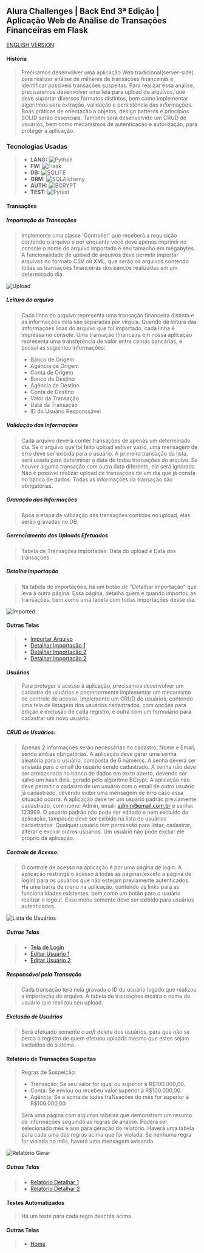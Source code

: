 ## Alura Challenges | Back End 3ª Edição | Aplicação Web de Análise de Transações Financeiras em Flask
[ENGLISH VERSION](https://github.com/leonippon/alura-challenge_backend_4-node/edit/main/README.en.md)

#### História
> Precisamos desenvolver uma aplicação Web tradicional(server-side) para realizar análise de milhares de transações financeiras e identificar possíveis transações suspeitas.
> Para realizar essa análise, precisaremos desenvolver uma tela para upload de arquivos, que deve suportar diversos formatos distintos, bem como implementar algoritmos para extração, validação e persistência das informações. Boas práticas de orientação a objetos, design patterns e princípios SOLID serão essenciais. Também será desenvolvido um CRUD de usuários, bem como mecanismos de autenticação e autorização, para proteger a aplicação.

### Tecnologias Usadas
> - **LANG:** ![Python](https://img.shields.io/badge/Python-3776AB?style=for-the-badge&logo=python&logoColor=white)
> - **FW:** ![Flask](https://img.shields.io/badge/Flask-000000?style=for-the-badge&logo=flask&logoColor=white)
> - **DB:** ![SQLITE](https://img.shields.io/badge/SQLite-07405E?style=for-the-badge&logo=sqlite&logoColor=white)
> - **ORM:** ![SQLAlchemy](https://img.shields.io/badge/SQLAlchemy-52B0E7?style=for-the-badge&logo=Sequelize&logoColor=white)
> - **AUTH:** ![BCRYPT](https://img.shields.io/badge/bcrypt-543DE0?style=for-the-badge&logo=bcrypt&logoColor=white)
> - **TEST:** ![Pytest](https://img.shields.io/badge/Pytest-239120?style=for-the-badge&logo=python&logoColor=white)
> 
#### Transações

##### Importação de Transações
> Implemente uma classe 'Controller' que receberá a requisição contendo o arquivo e por enquanto você deve apenas imprimir no console o nome do arquivo importado e seu tamanho em megabytes.
> A funcionalidade de upload de arquivos deve permitir importar arquivos no formato CSV ou XML, que serão os arquivos contendo todas as transações financeiras dos bancos realizadas em um determinado dia.

![Upload](https://github.com/leonippon/alura-challenge_backend_3-flask/blob/master/screenshots/transacoes_importar.png)

##### Leitura do arquivo
> Cada linha do arquivo representa uma transação financeira distinta e as informações dela são separadas por vírgula.
> Quando da leitura das imformações lidas do arquivo que foi importado, cada linha é impressa no console.
> Uma transação financeira em nossa aplicação representa uma transferência de valor entre contas bancárias, e possui as seguintes informações:
>
>   - Banco de Origem
>   - Agência de Origem
>   - Conta de Origem
>   - Banco de Destino
>   - Agência de Destino
>   - Conta de Destino
>   - Valor da Transação
>   - Data da Transação
>   - ID do Usuário Responssável

##### Validação das Informações
> Cada arquivo deverá conter transações de apenas um determinado dia.
> Se o arquivo que foi feito upload estiver vazio, uma mensagem de erro deve ser exibida para o usuário.
> A primeira transação da lista, será usada para determinar a data de todas transações do arquivo.
> Se houver alguma transação com outra data diferente, ela será ignorada.
> Não é possível realizar upload de transações de um dia que já consta no banco de dados.
> Todas as informações da transação são obrigatórias.

##### Gravação das Informações
> Após a etapa de validação das transações contidas no upload, elas serão gravadas no DB.

##### Gerenciamento dos Uploads Efetuados
> Tabela de Transações Importadas: Data do upload e Data das transações.

##### Detalha Importação
> Na tabela de importações, há um botão de "Detalhar Importação" que leva à outra página.
> Essa página, detalha quem e quando importou as transações, bem como uma tabela com todas importações desse dia.

![Imported](https://github.com/leonippon/alura-challenge_backend_3-flask/blob/master/screenshots/transacoes_importadas.png)

#### Outras Telas
> - [Importar Arquivo](https://github.com/leonippon/alura-challenge_backend_3-flask/blob/master/screenshots/transacoes_importar.png)
> - [Detalhar Importação 1](https://github.com/leonippon/alura-challenge_backend_3-flask/blob/master/screenshots/detalhar_cabecalho.png)
> - [Detalhar Importação 2](https://github.com/leonippon/alura-challenge_backend_3-flask/blob/master/screenshots/detalhar_corpo.png)
> - [Detalhar Importação 2](https://github.com/leonippon/alura-challenge_backend_3-flask/blob/master/screenshots/detalhar_corpo2.png)

#### Usuários
> Para proteger o acesso à aplicação, precisamos desenvolver um cadastro de usuários e posteriormente implementar um mecanismo de controle de acesso.
> Implemente um CRUD de usuários, contendo uma tela de listagem dos usuários cadastrados, com opções para edição e exclusão de cada registro, e outra com um formulário para cadastrar um novo usuário.

##### CRUD de Usuários:
> Apenas 2 informações serão necessárias no cadastro: Nome e Email, sendo ambas obrigatórias.
> A aplicação deve gerar uma senha aleatória para o usuário, composta de 6 números.
> A senha deverá ser enviada para o email do usuário sendo cadastrado.
> A senha não deve ser armazenada no banco de dados em texto aberto, devendo ser salvo um hash dela, gerado pelo algoritmo BCrypt.
> A aplicação não deve permitir o cadastro de um usuário com o email de outro usuário já cadastrado, devendo exibir uma mensagem de erro caso essa situação ocorra.
> A aplicação deve ter um usuário padrão previamente cadastrado, com nome: Admin, email: admin@email.com.br e senha: 123999.
> O usuário padrão não pode ser editado e nem excluído da aplicação, tampouco deve ser exibido na lista de usuários cadastrados.
> Qualquer usuário tem permissão para listar, cadastrar, alterar e excluir outros usuários.
> Um usuário não pode excluir ele próprio da aplicação.

##### Controle de Acesso:
> O controle de acesso na aplicação é por uma página de login.
> A aplicação restringe o acesso à todas as páginas(exceto a página de login) para os usuários que não estejam previamente autenticados.
> Há uma barra de menu na aplicação, contendo os links para as funcionalidades existentes, bem como um botão para o usuário realizar o logout. Esse menu somente deve ser exibido para usuários autenticados.

![Lista de Usuários](https://github.com/leonippon/alura-challenge_backend_3-flask/blob/master/screenshots/usarios_listar.png)

##### Outras Telas
> - [Tela de Login](https://github.com/leonippon/alura-challenge_backend_3-flask/blob/master/screenshots/home_login.png)
> - [Editar Usuário 1](https://github.com/leonippon/alura-challenge_backend_3-flask/blob/master/screenshots/usuarios_editar_1.png)
> - [Editar Usuário 2](https://github.com/leonippon/alura-challenge_backend_3-flask/blob/master/screenshots/usuarios_editar_2.png)

##### Responsável pela Transação
> Cada transação terá nela gravada o ID do usuário logado que realizou a importação do arquivo.
> A tabela de transações mostra o nome do usuário que realizou seu upload.

##### Exclusão de Usuários
> Será efetuado somente o _soft_ delete dos usuários, para que não se perca o registro de quem efetuou uploads mesmo que estes sejam excluídos do sistema.

#### Relatório de Transações Suspeitas
> Regras de Suspeição:
>   - Transação: Se seu valor for igual ou superior à R$100.000,00.
>   - Conta: Se enviou ou recebeu valor superior à R$100.000,00.
>   - Agência: Se a soma de todas traNsações do mês for superior à R$100.000,00.
>
> Será uma página com algumas tabelas que demonstram um resumo de informações seguindo as regras de análise.
> Poderá ser selecionado mês e ano para geração do relatório.
> Haverá uma tabela para cada uma das regras acima que for violada.
> Se nenhuma regra for violada no mês, haverá uma mensagem avisando.

![Relatório Gerar](https://github.com/leonippon/alura-challenge_backend_3-flask/blob/master/screenshots/relatorio_gerar.png)

##### Outras Telas
> - [Relatório Detalhar 1](https://github.com/leonippon/alura-challenge_backend_3-flask/blob/master/screenshots/relatorio_contas.png)
> - [Relatório Detalhar 2](https://github.com/leonippon/alura-challenge_backend_3-flask/blob/master/screenshots/relatorio_agencias.png)

#### Testes Automatizados
> Há um teste para cada regra descrita acima.

#### Outras Telas
> - [Home](https://github.com/leonippon/alura-challenge_backend_3-flask/blob/master/screenshots/home.png)

